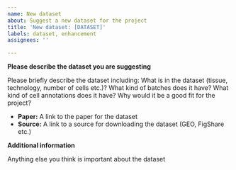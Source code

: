 ```yaml
---
name: New dataset
about: Suggest a new dataset for the project
title: 'New dataset: [DATASET]'
labels: dataset, enhancement
assignees: ''

---
```


**Please describe the dataset you are suggesting**

Please briefly describe the dataset including: What is in the dataset (tissue, technology, number of cells etc.)? What kind of batches does it have? What kind of cell annotations does it have? Why would it be a good fit for the project?

- **Paper:** A link to the paper for the dataset
- **Source:** A link to a source for downloading the dataset (GEO, FigShare etc.)

**Additional information**

Anything else you think is important about the dataset
